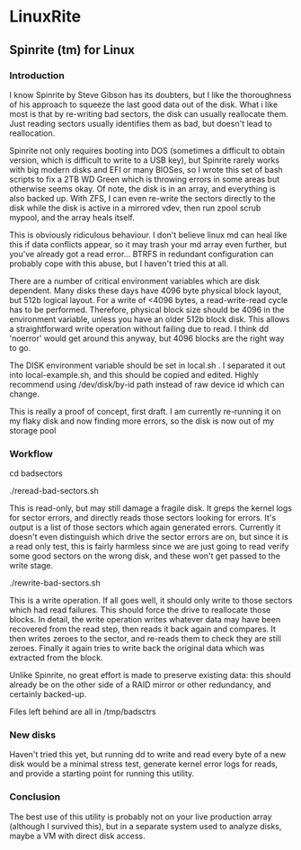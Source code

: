 # LinuxRite

## Spinrite (tm) for Linux

### Introduction

I know Spinrite by Steve Gibson has its doubters, but I like the thoroughness of his approach to squeeze the last good data out of the disk. What i like most is that by re-writing bad sectors, the disk can usually reallocate them. Just reading sectors usually identifies them as bad, but doesn't lead to reallocation.

Spinrite not only requires booting into DOS (sometimes a difficult to obtain version, which is difficult to write to a USB key), but Spinrite rarely works with big modern disks and EFI or many BIOSes, so I wrote this set of bash scripts to fix a 2TB WD Green which is throwing errors in some areas but otherwise seems okay. Of note, the disk is in an array, and everything is also backed up. With ZFS, I can even re-write the sectors directly to the disk while the disk is active in a mirrored vdev, then run zpool scrub mypool, and the array heals itself.

This is obviously ridiculous behaviour. I don't believe linux md can heal like this if data conflicts appear, so it may trash your md array even further, but you've already got a read error... BTRFS in redundant configuration can probably cope with this abuse, but I haven't tried this at all.

There are a number of critical environment variables which are disk dependent. Many disks these days have 4096 byte physical block layout, but 512b logical layout. For a write of <4096 bytes, a read-write-read cycle has to be performed. Therefore, physical block size should be 4096 in the environment variable, unless you have an older 512b block disk. This allows a straightforward write operation without failing due to read. I think dd 'noerror' would get around this anyway, but 4096 blocks are the right way to go.

The DISK environment variable should be set in local.sh . I separated it out into local-example.sh, and this should be copied and edited. Highly recommend using /dev/disk/by-id path instead of raw device id which can change.

This is really a proof of concept, first draft. I am currently re-running it on my flaky disk and now finding more errors, so the disk is now out of my storage pool

### Workflow

cd badsectors

./reread-bad-sectors.sh

This is read-only, but may still damage a fragile disk. It greps the kernel logs for sector errors, and directly reads those sectors looking for errors. It's output is a list of those sectors which again generated errors. Currently it doesn't even distinguish which drive the sector errors are on, but since it is a read only test, this is fairly harmless since we are just going to read verify some good sectors on the wrong disk, and these won't get passed to the write stage.

./rewrite-bad-sectors.sh

This is a write operation. If all goes well, it should only write to those sectors which had read failures. This should force the drive to reallocate those blocks.
In detail, the write operation writes whatever data may have been recovered from the read step, then reads it back again and compares. It then writes zeroes to the sector, and re-reads them to check they are still zeroes. Finally it again tries to write back the original data which was extracted from the block.

Unlike Spinrite, no great effort is made to preserve existing data: this should already be on the other side of a RAID mirror or other redundancy, and certainly backed-up.

Files left behind are all in /tmp/badsctrs

### New disks

Haven't tried this yet, but running dd to write and read every byte of a new disk would be a minimal stress test, generate kernel error logs for reads, and provide a starting point for running this utility.

### Conclusion
The best use of this utility is probably not on your live production array (although I survived this), but in a separate system used to analyze disks, maybe a VM with direct disk access.

